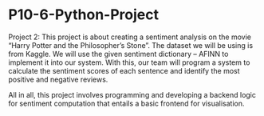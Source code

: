 # P10-6-Python-Project
Project 2: This project is about creating a sentiment analysis on the movie “Harry Potter and the Philosopher’s Stone”. The dataset we will be using is from Kaggle. We will use the given sentiment dictionary – AFINN to implement it into our system. With this, our team will program a system to calculate the sentiment scores of each sentence and identify the most positive and negative reviews.

All in all, this project involves programming and developing a backend logic for sentiment computation that entails a basic frontend for visualisation.

